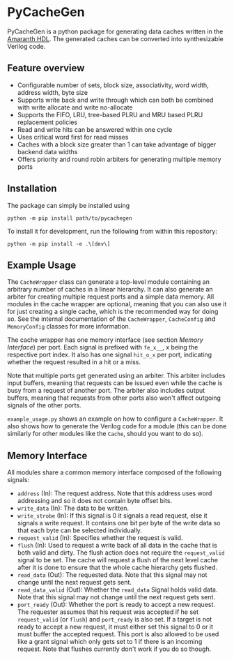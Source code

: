 # PyCacheGen

PyCacheGen is a python package for generating data caches written in the [Amaranth HDL](https://github.com/amaranth-lang/amaranth). The generated caches can be converted into synthesizable Verilog code.

## Feature overview

- Configurable number of sets, block size, associativity, word width, address width, byte size
- Supports write back and write through which can both be combined with write allocate and write no-allocate
- Supports the FIFO, LRU, tree-based PLRU and MRU based PLRU replacement policies
- Read and write hits can be answered within one cycle
- Uses critical word first for read misses
- Caches with a block size greater than 1 can take advantage of bigger backend data widths
- Offers priority and round robin arbiters for generating multiple memory ports

## Installation

The package can simply be installed using

    python -m pip install path/to/pycachegen

To install it for development, run the following from within this repository:

    python -m pip install -e .\[dev\]


## Example Usage

The `CacheWrapper` class can generate a top-level module containing an arbitrary number of caches in a linear hierarchy. It can also generate an arbiter for creating multiple request ports and a simple data memory. All modules in the cache wrapper are optional, meaning that you can also use it for just creating a single cache, which is the recommended way for doing so. See the internal documentation of the `CacheWrapper`, `CacheConfig` and `MemoryConfig` classes for more information.

The cache wrapper has one memory interface (see section *Memory Interface*) per port. Each signal is prefixed with `fe_x__`, *x* being the respective port index. It also has one signal `hit_o_x` per port, indicating whether the request resulted in a hit or a miss.

Note that multiple ports get generated using an arbiter. This arbiter includes input buffers, meaning that requests can be issued even while the cache is busy from a request of another port. The arbiter also includes output buffers, meaning that requests from other ports also won't affect outgoing signals of the other ports.

`example_usage.py` shows an example on how to configure a `CacheWrapper`. It also shows how to generate the Verilog code for a module (this can be done similarly for other modules like the `Cache`, should you want to do so).

## Memory Interface

All modules share a common memory interface composed of the following signals:

- `address` (In): The request address. Note that this address uses word addressing and so it does not contain byte offset bits.
- `write_data` (In): The data to be written.
- `write_strobe` (In): If this signal is 0 it signals a read request, else it signals a write request. It contains one bit per byte of the write data so that each byte can be selected individually.
- `request_valid` (In): Specifies whether the request is valid.
- `flush` (In): Used to request a write back of all data in the cache that is both valid and dirty. The flush action does not require the `request_valid` signal to be set. The cache will request a flush of the next level cache after it is done to ensure that the whole cache hierarchy gets flushed.
- `read_data` (Out): The requested data. Note that this signal may not change until the next request gets sent.
- `read_data_valid` (Out): Whether the `read_data` Signal holds valid data. Note that this signal may not change until the next request gets sent.
- `port_ready` (Out): Whether the port is ready to accept a new request. The requester assumes that his request was accepted if he set `request_valid` (or `flush`) and `port_ready` is also set. If a target is not ready to accept a new request, it must either set this signal to 0 or it must buffer the accepted request. This port is also allowed to be used like a grant signal which only gets set to 1 if there is an incoming request. Note that flushes currently don't work if you do so though.
